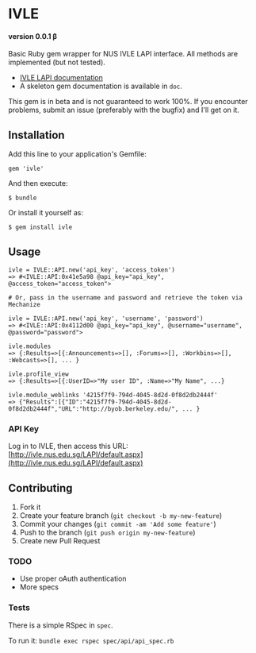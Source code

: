 # IVLE
#### version 0.0.1 &beta;
Basic Ruby gem wrapper for NUS IVLE LAPI interface. All methods are implemented (but not tested).

* [IVLE LAPI documentation](http://wiki.nus.edu.sg/display/ivlelapi/Home)
* A skeleton gem documentation is available in `doc`.

This gem is in beta and is not guaranteed to work 100%. If you encounter problems, submit an issue (preferably with the bugfix) and I'll get on it.

## Installation

Add this line to your application's Gemfile:

    gem 'ivle'

And then execute:

    $ bundle

Or install it yourself as:

    $ gem install ivle

## Usage

    ivle = IVLE::API.new('api_key', 'access_token')
    => #<IVLE::API:0x41e5a98 @api_key="api_key", @access_token="access_token">

    # Or, pass in the username and password and retrieve the token via Mechanize

    ivle = IVLE::API.new('api_key', 'username', 'password')
    => #<IVLE::API:0x4112d00 @api_key="api_key", @username="username", @password="password">

    ivle.modules
    => {:Results=>[{:Announcements=>[], :Forums=>[], :Workbins=>[], :Webcasts=>[], ... }

    ivle.profile_view
    => {:Results=>[{:UserID=>"My user ID", :Name=>"My Name", ...}

    ivle.module_weblinks '4215f7f9-794d-4045-8d2d-0f8d2db2444f'
    => {"Results":[{"ID":"4215f7f9-794d-4045-8d2d-0f8d2db2444f","URL":"http://byob.berkeley.edu/", ... }

### API Key
Log in to IVLE, then access this URL: [http://ivle.nus.edu.sg/LAPI/default.aspx](http://ivle.nus.edu.sg/LAPI/default.aspx)

## Contributing

1. Fork it
2. Create your feature branch (`git checkout -b my-new-feature`)
3. Commit your changes (`git commit -am 'Add some feature'`)
4. Push to the branch (`git push origin my-new-feature`)
5. Create new Pull Request

### TODO
* Use proper oAuth authentication
* More specs

### Tests
There is a simple RSpec in `spec`.

To run it: `bundle exec rspec spec/api/api_spec.rb`